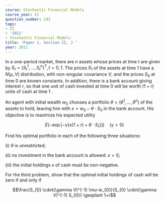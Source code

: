 ```yaml
---
course: Stochastic Financial Models
course_year: II
question_number: 143
tags:
- II
- '2011'
- Stochastic Financial Models
title: 'Paper 1, Section II, J '
year: 2011
---
```




In a one-period market, there are $n$ assets whose prices at time $t$ are given by $S_{t}=\left(S_{t}^{1}, \ldots, S_{t}^{n}\right)^{T}, t=0,1$. The prices $S_{1}$ of the assets at time 1 have a $N(\mu, V)$ distribution, with non-singular covariance $V$, and the prices $S_{0}$ at time 0 are known constants. In addition, there is a bank account giving interest $r$, so that one unit of cash invested at time 0 will be worth $(1+r)$ units of cash at time 1 .

An agent with initial wealth $w_{0}$ chooses a portfolio $\theta=\left(\theta^{1}, \ldots, \theta^{n}\right)$ of the assets to hold, leaving him with $x=w_{0}-\theta \cdot S_{0}$ in the bank account. His objective is to maximize his expected utility

$$E\left(-\exp \left[-\gamma\left\{x(1+r)+\theta \cdot S_{1}\right\}\right]\right) \quad(\gamma>0)$$

Find his optimal portfolio in each of the following three situations:

(i) $\theta$ is unrestricted;

(ii) no investment in the bank account is allowed: $x=0$;

(iii) the initial holdings $x$ of cash must be non-negative.

For the third problem, show that the optimal initial holdings of cash will be zero if and only if

$$\frac{S_{0} \cdot(\gamma V)^{-1} \mu-w_{0}}{S_{0} \cdot(\gamma V)^{-1} S_{0}} \geqslant 1+r$$